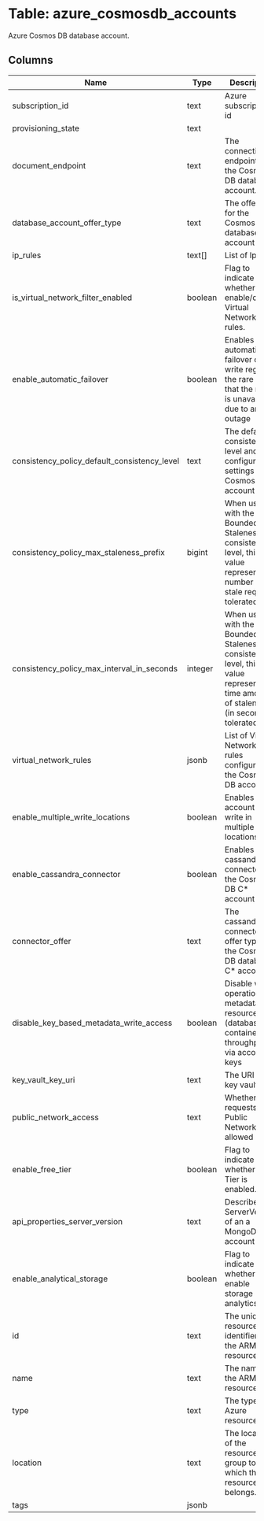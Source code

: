 
# Table: azure_cosmosdb_accounts
Azure Cosmos DB database account.
## Columns
| Name        | Type           | Description  |
| ------------- | ------------- | -----  |
|subscription_id|text|Azure subscription id|
|provisioning_state|text||
|document_endpoint|text|The connection endpoint for the Cosmos DB database account.|
|database_account_offer_type|text|The offer type for the Cosmos DB database account|
|ip_rules|text[]|List of IpRules.|
|is_virtual_network_filter_enabled|boolean|Flag to indicate whether to enable/disable Virtual Network ACL rules.|
|enable_automatic_failover|boolean|Enables automatic failover of the write region in the rare event that the region is unavailable due to an outage|
|consistency_policy_default_consistency_level|text|The default consistency level and configuration settings of the Cosmos DB account|
|consistency_policy_max_staleness_prefix|bigint|When used with the Bounded Staleness consistency level, this value represents the number of stale requests tolerated|
|consistency_policy_max_interval_in_seconds|integer|When used with the Bounded Staleness consistency level, this value represents the time amount of staleness (in seconds) tolerated|
|virtual_network_rules|jsonb|List of Virtual Network ACL rules configured for the Cosmos DB account.|
|enable_multiple_write_locations|boolean|Enables the account to write in multiple locations|
|enable_cassandra_connector|boolean|Enables the cassandra connector on the Cosmos DB C* account|
|connector_offer|text|The cassandra connector offer type for the Cosmos DB database C* account|
|disable_key_based_metadata_write_access|boolean|Disable write operations on metadata resources (databases, containers, throughput) via account keys|
|key_vault_key_uri|text|The URI of the key vault|
|public_network_access|text|Whether requests from Public Network are allowed|
|enable_free_tier|boolean|Flag to indicate whether Free Tier is enabled.|
|api_properties_server_version|text|Describes the ServerVersion of an a MongoDB account|
|enable_analytical_storage|boolean|Flag to indicate whether to enable storage analytics.|
|id|text|The unique resource identifier of the ARM resource.|
|name|text|The name of the ARM resource.|
|type|text|The type of Azure resource.|
|location|text|The location of the resource group to which the resource belongs.|
|tags|jsonb||

